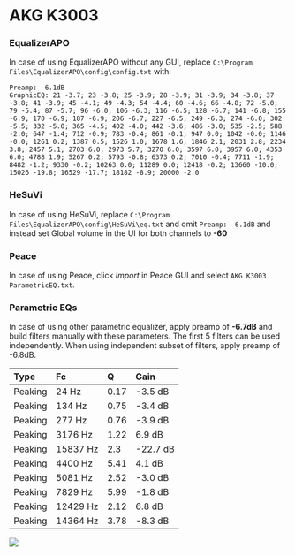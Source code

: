 # AKG K3003

### EqualizerAPO
In case of using EqualizerAPO without any GUI, replace `C:\Program Files\EqualizerAPO\config\config.txt`
with:
```
Preamp: -6.1dB
GraphicEQ: 21 -3.7; 23 -3.8; 25 -3.9; 28 -3.9; 31 -3.9; 34 -3.8; 37 -3.8; 41 -3.9; 45 -4.1; 49 -4.3; 54 -4.4; 60 -4.6; 66 -4.8; 72 -5.0; 79 -5.4; 87 -5.7; 96 -6.0; 106 -6.3; 116 -6.5; 128 -6.7; 141 -6.8; 155 -6.9; 170 -6.9; 187 -6.9; 206 -6.7; 227 -6.5; 249 -6.3; 274 -6.0; 302 -5.5; 332 -5.0; 365 -4.5; 402 -4.0; 442 -3.6; 486 -3.0; 535 -2.5; 588 -2.0; 647 -1.4; 712 -0.9; 783 -0.4; 861 -0.1; 947 0.0; 1042 -0.0; 1146 -0.0; 1261 0.2; 1387 0.5; 1526 1.0; 1678 1.6; 1846 2.1; 2031 2.8; 2234 3.8; 2457 5.1; 2703 6.0; 2973 5.7; 3270 6.0; 3597 6.0; 3957 6.0; 4353 6.0; 4788 1.9; 5267 0.2; 5793 -0.8; 6373 0.2; 7010 -0.4; 7711 -1.9; 8482 -1.2; 9330 -0.2; 10263 0.0; 11289 0.0; 12418 -0.2; 13660 -10.0; 15026 -19.8; 16529 -17.7; 18182 -8.9; 20000 -2.0
```

### HeSuVi
In case of using HeSuVi, replace `C:\Program Files\EqualizerAPO\config\HeSuVi\eq.txt` and omit `Preamp:
-6.1dB` and instead set Global volume in the UI for both channels to **-60**

### Peace
In case of using Peace, click *Import* in Peace GUI and select `AKG K3003 ParametricEQ.txt`.

### Parametric EQs
In case of using other parametric equalizer, apply preamp of **-6.7dB** and build filters manually
with these parameters. The first 5 filters can be used independently.
When using independent subset of filters, apply preamp of -6.8dB.

| Type    | Fc       |    Q | Gain     |
|:--------|:---------|:-----|:---------|
| Peaking | 24 Hz    | 0.17 | -3.5 dB  |
| Peaking | 134 Hz   | 0.75 | -3.4 dB  |
| Peaking | 277 Hz   | 0.76 | -3.9 dB  |
| Peaking | 3176 Hz  | 1.22 | 6.9 dB   |
| Peaking | 15837 Hz | 2.3  | -22.7 dB |
| Peaking | 4400 Hz  | 5.41 | 4.1 dB   |
| Peaking | 5081 Hz  | 2.52 | -3.0 dB  |
| Peaking | 7829 Hz  | 5.99 | -1.8 dB  |
| Peaking | 12429 Hz | 2.12 | 6.8 dB   |
| Peaking | 14364 Hz | 3.78 | -8.3 dB  |

![](https://raw.githubusercontent.com/jaakkopasanen/AutoEq/master/results/oratory1990/harman_in-ear_2017-1/AKG%20K3003/AKG%20K3003.png)